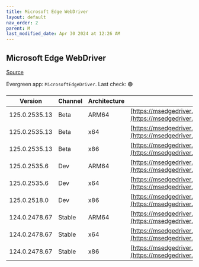 ```yaml
---
title: Microsoft Edge WebDriver
layout: default
nav_order: 2
parent: M
last_modified_date: Apr 30 2024 at 12:26 AM
---
```


## Microsoft Edge WebDriver

[Source](https://www.microsoft.com/edge)

Evergreen app: `MicrosoftEdgeDriver`. Last check: 🟢

| Version       | Channel | Architecture | URI                                                                                                                                            |
| ------------- | ------- | ------------ | ---------------------------------------------------------------------------------------------------------------------------------------------- |
| 125.0.2535.13 | Beta    | ARM64        | [https://msedgedriver.azureedge.net/125.0.2535.13/edgedriver_arm64.zip](https://msedgedriver.azureedge.net/125.0.2535.13/edgedriver_arm64.zip) |
| 125.0.2535.13 | Beta    | x64          | [https://msedgedriver.azureedge.net/125.0.2535.13/edgedriver_win64.zip](https://msedgedriver.azureedge.net/125.0.2535.13/edgedriver_win64.zip) |
| 125.0.2535.13 | Beta    | x86          | [https://msedgedriver.azureedge.net/125.0.2535.13/edgedriver_win32.zip](https://msedgedriver.azureedge.net/125.0.2535.13/edgedriver_win32.zip) |
| 125.0.2535.6  | Dev     | ARM64        | [https://msedgedriver.azureedge.net/125.0.2535.6/edgedriver_arm64.zip](https://msedgedriver.azureedge.net/125.0.2535.6/edgedriver_arm64.zip)   |
| 125.0.2535.6  | Dev     | x64          | [https://msedgedriver.azureedge.net/125.0.2535.6/edgedriver_win64.zip](https://msedgedriver.azureedge.net/125.0.2535.6/edgedriver_win64.zip)   |
| 125.0.2518.0  | Dev     | x86          | [https://msedgedriver.azureedge.net/125.0.2518.0/edgedriver_win32.zip](https://msedgedriver.azureedge.net/125.0.2518.0/edgedriver_win32.zip)   |
| 124.0.2478.67 | Stable  | ARM64        | [https://msedgedriver.azureedge.net/124.0.2478.67/edgedriver_arm64.zip](https://msedgedriver.azureedge.net/124.0.2478.67/edgedriver_arm64.zip) |
| 124.0.2478.67 | Stable  | x64          | [https://msedgedriver.azureedge.net/124.0.2478.67/edgedriver_win64.zip](https://msedgedriver.azureedge.net/124.0.2478.67/edgedriver_win64.zip) |
| 124.0.2478.67 | Stable  | x86          | [https://msedgedriver.azureedge.net/124.0.2478.67/edgedriver_win32.zip](https://msedgedriver.azureedge.net/124.0.2478.67/edgedriver_win32.zip) |
